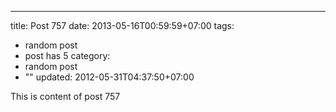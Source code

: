 ---
title: Post 757
date: 2013-05-16T00:59:59+07:00
tags:
  - random post
  - post has 5
category:
  - random post
  - ""
updated: 2012-05-31T04:37:50+07:00

This is content of post 757